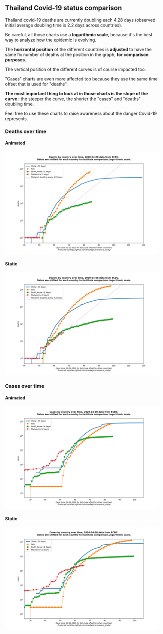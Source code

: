 ## Thailand Covid-19 status comparison 

Thailand covid-19 deaths are currently doubling each 4.28 days (observed initial average doubling time is 2.2 days across countries).



Be careful, all those charts use a **logarithmic scale**, because it's the best way to analyze how the epidemic is evolving.
 
The **horizontal position** of the different countries is **adjusted** to have the same fix number of deaths at the position in the graph, **for comparison purposes**.

The vertical position of the different curves is of course impacted too.

"Cases" charts are even more affected too because they use the same time offset that is used for "deaths".

**The most important thing to look at in those charts is the slope of the curve** : the steeper the curve, the shorter the "cases" and "deaths" doubling time.

Feel free to use these charts to raise awareness about the danger Covid-19 represents. 


 
### Deaths over time
 
#### Animated
![Thailand covid-19 deaths animated chart](https://raw.githubusercontent.com/madlag/coronavirus_study/master/notebooks/graphs/2020-04-08/countries/Thailand/2020-04-08_Thailand_deaths.gif "Thailand covid-19 deaths animated chart")   
 
#### Static
![Thailand covid-19 deaths static chart](https://raw.githubusercontent.com/madlag/coronavirus_study/master/notebooks/graphs/2020-04-08/countries/Thailand/2020-04-08_Thailand_deaths.png "Thailand covid-19 deaths static chart")   

 
### Cases over time
 
#### Animated
![Thailand covid-19 cases animated chart](https://raw.githubusercontent.com/madlag/coronavirus_study/master/notebooks/graphs/2020-04-08/countries/Thailand/2020-04-08_Thailand_cases.gif "Thailand covid-19 cases animated chart")   
 
#### Static
![Thailand covid-19 cases static chart](https://raw.githubusercontent.com/madlag/coronavirus_study/master/notebooks/graphs/2020-04-08/countries/Thailand/2020-04-08_Thailand_cases.png "Thailand covid-19 cases static chart")   

